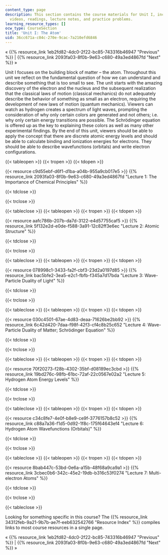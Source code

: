 ```yaml
---
content_type: page
description: This section contains the course materials for Unit I, including lecture
  videos, readings, lecture notes, and practice problems.
learning_resource_types: []
ocw_type: CourseSection
title: 'Unit I: The Atom'
uid: 36cc671a-c04c-270e-9cac-7a210efd6846
---
```


« {{% resource_link 1eb2fd82-4dc0-2f22-bc85-743316b46947 "Previous" %}} | {{% resource_link 2093fa03-8f0b-9e63-c680-49a3ed4867fd "Next" %}} »

Unit I focuses on the building block of matter – the atom. Throughout this unit we reflect on the fundamental question of how we can understand and describe something that is too small to see. The unit starts with the amazing discovery of the electron and the nucleus and the subsequent realization that the classical laws of motion (classical mechanics) do not adequately describe the behavior of something as small as an electron, requiring the development of new laws of motion (quantum mechanics). Viewers can watch as hydrogen creates a spectrum of light waves, prompting the consideration of why only certain colors are generated and not others; i.e. why only certain energy transitions are possible. The Schrödinger equation is offered up as the key to explaining these colors as well as many other experimental findings. By the end of this unit, viewers should be able to apply the concept that there are discrete atomic energy levels and should be able to calculate binding and ionization energies for electrons. They should be able to describe wavefunctions (orbitals) and write electron configurations.

{{< tableopen >}}
{{< tropen >}}
{{< tdopen >}}


{{< resource c9d55ebf-d6f1-d1ba-a04b-955a9cb017e5 >}} {{% resource_link 2093fa03-8f0b-9e63-c680-49a3ed4867fd "Lecture 1: The Importance of Chemical Principles" %}}


{{< tdclose >}}

{{< trclose >}}

{{< tableclose >}}
{{< tableopen >}}
{{< tropen >}}
{{< tdopen >}}


{{< resource aafc786b-207b-da7d-3122-e4d57755caf5 >}} {{% resource_link 5f132e2d-e0de-f588-3a91-12c82ff3e6ec "Lecture 2: Atomic Structure" %}}


{{< tdclose >}}

{{< trclose >}}

{{< tableclose >}}
{{< tableopen >}}
{{< tropen >}}
{{< tdopen >}}


{{< resource 078998c1-3433-fa2f-cbf3-23d2a0197d85 >}} {{% resource_link bac5bfe2-3ea5-e2c1-fbfb-f345a7d17bda "Lecture 3: Wave-Particle Duality of Light" %}}


{{< tdclose >}}

{{< trclose >}}

{{< tableclose >}}
{{< tableopen >}}
{{< tropen >}}
{{< tdopen >}}


{{< resource 030c4501-67ae-4d83-deaa-71626be2bb92 >}} {{% resource_link 6c42d420-7daa-f98f-42f3-cf4c8b25c652 "Lecture 4: Wave-Particle Duality of Matter; Schrödinger Equation" %}}


{{< tdclose >}}

{{< trclose >}}

{{< tableclose >}}
{{< tableopen >}}
{{< tropen >}}
{{< tdopen >}}


{{< resource 70f20273-f28b-4302-35bf-d08189ec3cbd >}} {{% resource_link 19bd276c-98fb-61bc-72af-22c0567e02a2 "Lecture 5: Hydrogen Atom Energy Levels" %}}


{{< tdclose >}}

{{< trclose >}}

{{< tableclose >}}
{{< tableopen >}}
{{< tropen >}}
{{< tdopen >}}


{{< resource c34c8fe7-4e0f-b8e9-ce9f-3776157b8c52 >}} {{% resource_link c88a7a36-f1d5-0d92-1f8c-175f64643ef4 "Lecture 6: Hydrogen Atom Wavefunctions (Orbitals)" %}}


{{< tdclose >}}

{{< trclose >}}

{{< tableclose >}}
{{< tableopen >}}
{{< tropen >}}
{{< tdopen >}}


{{< resource 8bab447c-53bd-0e6a-a15b-48f68a9ca9a1 >}} {{% resource_link 3cbec0b6-342c-45e2-19db-b316c53f0274 "Lecture 7: Multi-electron Atoms" %}}


{{< tdclose >}}

{{< trclose >}}

{{< tableclose >}}

Looking for something specific in this course? The {{% resource_link 34312feb-9a21-9b7b-ae7f-eeb632542766 "Resource Index" %}} compiles links to most course resources in a single page.

« {{% resource_link 1eb2fd82-4dc0-2f22-bc85-743316b46947 "Previous" %}} | {{% resource_link 2093fa03-8f0b-9e63-c680-49a3ed4867fd "Next" %}} »
